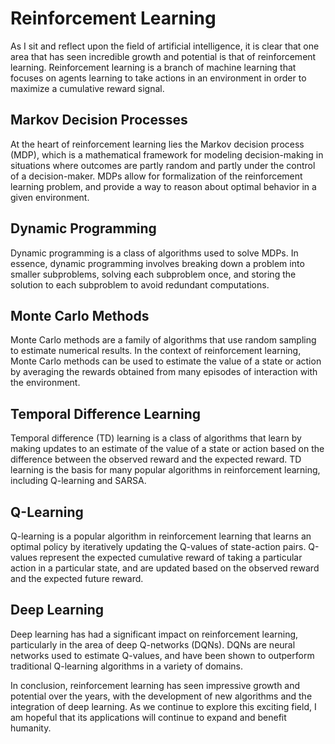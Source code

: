 # Reinforcement Learning

As I sit and reflect upon the field of artificial intelligence, it is clear that one area that has seen incredible growth and potential is that of reinforcement learning. Reinforcement learning is a branch of machine learning that focuses on agents learning to take actions in an environment in order to maximize a cumulative reward signal. 

## Markov Decision Processes

At the heart of reinforcement learning lies the Markov decision process (MDP), which is a mathematical framework for modeling decision-making in situations where outcomes are partly random and partly under the control of a decision-maker. MDPs allow for formalization of the reinforcement learning problem, and provide a way to reason about optimal behavior in a given environment. 

## Dynamic Programming

Dynamic programming is a class of algorithms used to solve MDPs. In essence, dynamic programming involves breaking down a problem into smaller subproblems, solving each subproblem once, and storing the solution to each subproblem to avoid redundant computations. 

## Monte Carlo Methods

Monte Carlo methods are a family of algorithms that use random sampling to estimate numerical results. In the context of reinforcement learning, Monte Carlo methods can be used to estimate the value of a state or action by averaging the rewards obtained from many episodes of interaction with the environment. 

## Temporal Difference Learning

Temporal difference (TD) learning is a class of algorithms that learn by making updates to an estimate of the value of a state or action based on the difference between the observed reward and the expected reward. TD learning is the basis for many popular algorithms in reinforcement learning, including Q-learning and SARSA. 

## Q-Learning

Q-learning is a popular algorithm in reinforcement learning that learns an optimal policy by iteratively updating the Q-values of state-action pairs. Q-values represent the expected cumulative reward of taking a particular action in a particular state, and are updated based on the observed reward and the expected future reward. 

## Deep Learning

Deep learning has had a significant impact on reinforcement learning, particularly in the area of deep Q-networks (DQNs). DQNs are neural networks used to estimate Q-values, and have been shown to outperform traditional Q-learning algorithms in a variety of domains. 

In conclusion, reinforcement learning has seen impressive growth and potential over the years, with the development of new algorithms and the integration of deep learning. As we continue to explore this exciting field, I am hopeful that its applications will continue to expand and benefit humanity.
